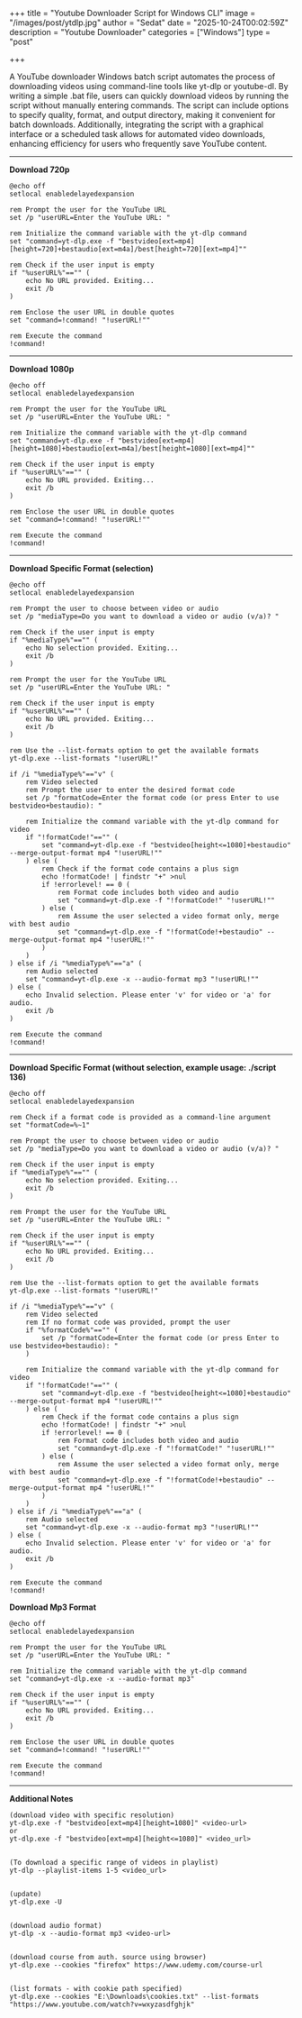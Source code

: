 +++
title = "Youtube Downloader Script for Windows CLI"
image = "/images/post/ytdlp.jpg"
author = "Sedat"
date = "2025-10-24T00:02:59Z"
description = "Youtube Downloader"
categories = ["Windows"]
type = "post"

+++

A YouTube downloader Windows batch script automates the process of downloading videos using command-line tools like yt-dlp or youtube-dl. By writing a simple .bat file, users can quickly download videos by running the script without manually entering commands. The script can include options to specify quality, format, and output directory, making it convenient for batch downloads. Additionally, integrating the script with a graphical interface or a scheduled task allows for automated video downloads, enhancing efficiency for users who frequently save YouTube content.

***

**Download 720p**

```
@echo off
setlocal enabledelayedexpansion

rem Prompt the user for the YouTube URL
set /p "userURL=Enter the YouTube URL: "

rem Initialize the command variable with the yt-dlp command
set "command=yt-dlp.exe -f "bestvideo[ext=mp4][height=720]+bestaudio[ext=m4a]/best[height=720][ext=mp4]""

rem Check if the user input is empty
if "%userURL%"=="" (
    echo No URL provided. Exiting...
    exit /b
)

rem Enclose the user URL in double quotes
set "command=!command! "!userURL!""

rem Execute the command
!command!
```
***

**Download 1080p**

```
@echo off
setlocal enabledelayedexpansion

rem Prompt the user for the YouTube URL
set /p "userURL=Enter the YouTube URL: "

rem Initialize the command variable with the yt-dlp command
set "command=yt-dlp.exe -f "bestvideo[ext=mp4][height=1080]+bestaudio[ext=m4a]/best[height=1080][ext=mp4]""

rem Check if the user input is empty
if "%userURL%"=="" (
    echo No URL provided. Exiting...
    exit /b
)

rem Enclose the user URL in double quotes
set "command=!command! "!userURL!""

rem Execute the command
!command!
```

***

**Download Specific Format (selection)**

```
@echo off
setlocal enabledelayedexpansion

rem Prompt the user to choose between video or audio
set /p "mediaType=Do you want to download a video or audio (v/a)? "

rem Check if the user input is empty
if "%mediaType%"=="" (
    echo No selection provided. Exiting...
    exit /b
)

rem Prompt the user for the YouTube URL
set /p "userURL=Enter the YouTube URL: "

rem Check if the user input is empty
if "%userURL%"=="" (
    echo No URL provided. Exiting...
    exit /b
)

rem Use the --list-formats option to get the available formats
yt-dlp.exe --list-formats "!userURL!"

if /i "%mediaType%"=="v" (
    rem Video selected
    rem Prompt the user to enter the desired format code
    set /p "formatCode=Enter the format code (or press Enter to use bestvideo+bestaudio): "

    rem Initialize the command variable with the yt-dlp command for video
    if "!formatCode!"=="" (
        set "command=yt-dlp.exe -f "bestvideo[height<=1080]+bestaudio" --merge-output-format mp4 "!userURL!""
    ) else (
        rem Check if the format code contains a plus sign
        echo !formatCode! | findstr "+" >nul
        if !errorlevel! == 0 (
            rem Format code includes both video and audio
            set "command=yt-dlp.exe -f "!formatCode!" "!userURL!""
        ) else (
            rem Assume the user selected a video format only, merge with best audio
            set "command=yt-dlp.exe -f "!formatCode!+bestaudio" --merge-output-format mp4 "!userURL!""
        )
    )
) else if /i "%mediaType%"=="a" (
    rem Audio selected
    set "command=yt-dlp.exe -x --audio-format mp3 "!userURL!""
) else (
    echo Invalid selection. Please enter 'v' for video or 'a' for audio.
    exit /b
)

rem Execute the command
!command!
```

***

**Download Specific Format (without selection, example usage: ./script 136)**

```
@echo off
setlocal enabledelayedexpansion

rem Check if a format code is provided as a command-line argument
set "formatCode=%~1"

rem Prompt the user to choose between video or audio
set /p "mediaType=Do you want to download a video or audio (v/a)? "

rem Check if the user input is empty
if "%mediaType%"=="" (
    echo No selection provided. Exiting...
    exit /b
)

rem Prompt the user for the YouTube URL
set /p "userURL=Enter the YouTube URL: "

rem Check if the user input is empty
if "%userURL%"=="" (
    echo No URL provided. Exiting...
    exit /b
)

rem Use the --list-formats option to get the available formats
yt-dlp.exe --list-formats "!userURL!"

if /i "%mediaType%"=="v" (
    rem Video selected
    rem If no format code was provided, prompt the user
    if "%formatCode%"=="" (
        set /p "formatCode=Enter the format code (or press Enter to use bestvideo+bestaudio): "
    )

    rem Initialize the command variable with the yt-dlp command for video
    if "!formatCode!"=="" (
        set "command=yt-dlp.exe -f "bestvideo[height<=1080]+bestaudio" --merge-output-format mp4 "!userURL!""
    ) else (
        rem Check if the format code contains a plus sign
        echo !formatCode! | findstr "+" >nul
        if !errorlevel! == 0 (
            rem Format code includes both video and audio
            set "command=yt-dlp.exe -f "!formatCode!" "!userURL!""
        ) else (
            rem Assume the user selected a video format only, merge with best audio
            set "command=yt-dlp.exe -f "!formatCode!+bestaudio" --merge-output-format mp4 "!userURL!""
        )
    )
) else if /i "%mediaType%"=="a" (
    rem Audio selected
    set "command=yt-dlp.exe -x --audio-format mp3 "!userURL!""
) else (
    echo Invalid selection. Please enter 'v' for video or 'a' for audio.
    exit /b
)

rem Execute the command
!command!
```

**Download Mp3 Format**

```
@echo off
setlocal enabledelayedexpansion

rem Prompt the user for the YouTube URL
set /p "userURL=Enter the YouTube URL: "

rem Initialize the command variable with the yt-dlp command
set "command=yt-dlp.exe -x --audio-format mp3"

rem Check if the user input is empty
if "%userURL%"=="" (
    echo No URL provided. Exiting...
    exit /b
)

rem Enclose the user URL in double quotes
set "command=!command! "!userURL!""

rem Execute the command
!command!
```

***

**Additional Notes**

```
(download video with specific resolution)
yt-dlp.exe -f "bestvideo[ext=mp4][height=1080]" <video-url>
or
yt-dlp.exe -f "bestvideo[ext=mp4][height<=1080]" <video_url>


(To download a specific range of videos in playlist)
yt-dlp --playlist-items 1-5 <video_url>


(update)
yt-dlp.exe -U


(download audio format)
yt-dlp -x --audio-format mp3 <video-url>


(download course from auth. source using browser)
yt-dlp.exe --cookies "firefox" https://www.udemy.com/course-url


(list formats - with cookie path specified)
yt-dlp.exe --cookies "E:\Downloads\cookies.txt" --list-formats "https://www.youtube.com/watch?v=wxyzasdfghjk"
```
